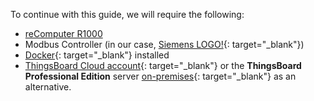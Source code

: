 
To continue with this guide, we will require the following:  
* [reComputer R1000](https://wiki.seeedstudio.com/recomputer_r/)
* Modbus Controller (in our case, [Siemens LOGO!](https://www.siemens.com/ua/uk/produkty/avtomatyzatsiya-promyslovosti/systemy-avtomatyzatsiyi/systemy-promyslovoyi-avtomatyzatsiyi-simatic/plc-kontrolery-simatic/lohichnyy-modul-logo.html){: target="_blank"})
* [Docker](https://docs.docker.com/engine/install/){: target="_blank"} installed
* [ThingsBoard Cloud account](https://eu.thingsboard.cloud/signup){: target="_blank"} or the **ThingsBoard Professional Edition** server [on-premises](/docs/user-guide/install/pe/installation-options/){: target="_blank"} as an alternative.
